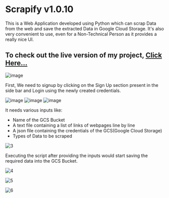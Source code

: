 # Scrapify v1.0.10

This is a Web Application developed using Python which can scrap Data from the web and save the extracted Data in Google Cloud Storage. It's also very convenient to use, even for a Non-Technical Person as it provides a really nice UI. 

## To check out the live version of my project, [Click Here...](https://abhi777-scrapify-scrapify-405j5r.streamlit.app/)

![image](https://user-images.githubusercontent.com/74459400/228037804-3ecbae64-4b28-4426-8553-605c4289ab49.png)


First, We need to signup by clicking on the Sign Up section present in the side bar and Login using the newly created credentials.

![image](https://user-images.githubusercontent.com/74459400/228038014-1eb0a80f-56a8-484e-84ca-590233e69c7d.png)
![image](https://user-images.githubusercontent.com/74459400/228038226-d58af762-99c0-415a-8a14-592ab748cc4e.png)
![image](https://user-images.githubusercontent.com/74459400/228038333-2210fbbb-362a-4997-9dfc-6975762c2278.png)


It needs various inputs like:
* Name of the GCS Bucket
* A text file containing a list of links of webpages line by line
* A json file containing the credentials of the GCS(Google Cloud Storage)
* Types of Data to be scraped

![3](https://user-images.githubusercontent.com/74459400/199219202-16ec914e-e9fe-472f-8369-d99266da580f.jpg)

Executing the script after providing the inputs would start saving the required data into the GCS Bucket.        

![4](https://user-images.githubusercontent.com/74459400/199219835-93bca235-adc4-4087-88ef-f25cbc565f90.jpg)

![5](https://user-images.githubusercontent.com/74459400/199220136-4ffe1eba-10b9-405d-898b-67ce5821cecb.jpg)

![6](https://user-images.githubusercontent.com/74459400/199220198-f804d363-4d2b-49de-aa54-333f5243e796.jpg)


                      
